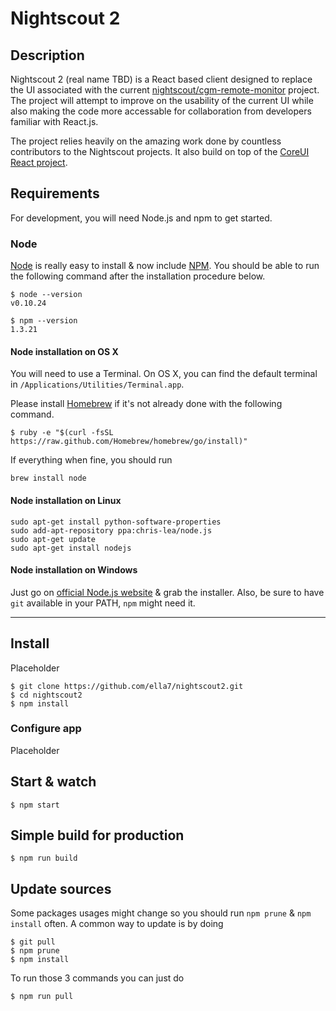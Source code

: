 # Nightscout 2

## Description

Nightscout 2 (real name TBD) is a React based client designed to replace the UI associated with the current [nightscout/cgm-remote-monitor](https://github.com/nightscout/cgm-remote-monitor) project. The project will attempt to improve on the usability of the current UI while also making the code more accessable for collaboration from developers familiar with React.js.

The project relies heavily on the amazing work done by countless contributors to the Nightscout projects. It also build on top of the [CoreUI React project](https://coreui.io/react/).

## Requirements

For development, you will need Node.js and npm to get started.

### Node

[Node](http://nodejs.org/) is really easy to install & now include [NPM](https://npmjs.org/).
You should be able to run the following command after the installation procedure
below.

    $ node --version
    v0.10.24

    $ npm --version
    1.3.21

#### Node installation on OS X

You will need to use a Terminal. On OS X, you can find the default terminal in
`/Applications/Utilities/Terminal.app`.

Please install [Homebrew](http://brew.sh/) if it's not already done with the following command.

    $ ruby -e "$(curl -fsSL https://raw.github.com/Homebrew/homebrew/go/install)"

If everything when fine, you should run

    brew install node

#### Node installation on Linux

    sudo apt-get install python-software-properties
    sudo add-apt-repository ppa:chris-lea/node.js
    sudo apt-get update
    sudo apt-get install nodejs

#### Node installation on Windows

Just go on [official Node.js website](http://nodejs.org/) & grab the installer.
Also, be sure to have `git` available in your PATH, `npm` might need it.

---

## Install

Placeholder

    $ git clone https://github.com/ella7/nightscout2.git
    $ cd nightscout2
    $ npm install

### Configure app

Placeholder

## Start & watch

    $ npm start

## Simple build for production

    $ npm run build

## Update sources

Some packages usages might change so you should run `npm prune` & `npm install` often.
A common way to update is by doing

    $ git pull
    $ npm prune
    $ npm install

To run those 3 commands you can just do

    $ npm run pull
